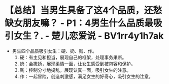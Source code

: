 # 【总结】当男生具备了这4个品质，还愁缺女朋友嘛？ - P1：4男生什么品质最吸引女生？. - 楚儿恋爱说 - BV1rr4y1h7ak

-   男生四个品质吸引女生：硬、奶、贱、作。
    1.  硬：有主见和担当，展现自己的框架，处理事务果断。
    2.  奶：会撒娇，展现柔情一面，让女生感受到被包容和保护。
    3.  贱：控制分寸地捣乱，展现认真一面，吸引女生的注意。
    4.  作：一起冒险，创造刺激感，满足女生的好奇心，吸引女生的注意。